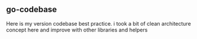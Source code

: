 ## go-codebase
Here is my version codebase best practice. i took a bit of clean architecture concept here and improve with other libraries and helpers

